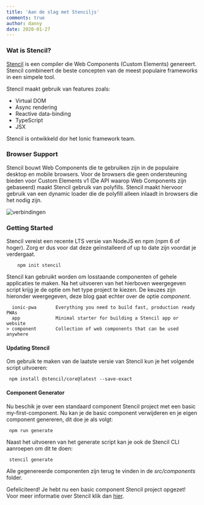 ```yaml
---
title: 'Aan de slag met Stenciljs'
comments: true
author: danny
date: 2020-01-27
---
```


### Wat is Stencil?
[Stencil](https://stenciljs.com/) is een compiler die Web Components (Custom Elements) genereert. Stencil combineert de beste concepten van de meest populaire frameworks in een simpele tool.

Stencil maakt gebruik van features zoals:
* Virtual DOM
* Async rendering
* Reactive data-binding
* TypeScript
* JSX

Stencil is ontwikkeld dor het Ionic framework team.

### Browser Support

Stencil bouwt Web Components die te gebruiken zijn in de populaire desktop en mobile browsers. Voor de browsers die geen ondersteuning bieden voor Custom Elements v1 (De API waarop Web Components zijn gebaseerd) maakt Stencil gebruik van polyfills.
Stencil maakt hiervoor gebruik van een dynamic loader die de polyfill alleen inlaadt in browsers die het nodig zijn.

![verbindingen](assets/stencil-getting-started.png)

### Getting Started

Stencil vereist een recente LTS versie van NodeJS en npm (npm 6 of hoger). Zorg er dus voor dat deze geïnstalleerd of up to date zijn voordat je verdergaat.

```
    npm init stencil
```

Stencil kan gebruikt worden om losstaande componenten of gehele applicaties te maken. Na het uitvoeren van het hierboven weergegeven script krijg je de optie om het type project te kiezen.
De keuzes zijn hieronder weergegeven, deze blog gaat echter over de optie _component_.

```
  ionic-pwa       Everything you need to build fast, production ready PWAs 
  app             Minimal starter for building a Stencil app or website
> component       Collection of web components that can be used anywhere
```

#### Updating Stencil
Om gebruik te maken van de laatste versie van Stencil kun je het volgende script uitvoeren:

```
 npm install @stencil/core@latest --save-exact
```

#### Component Generator
Nu beschik je over een standaard component Stencil project met een basic my-first-component.
Nu kan je de basic component verwijderen en je eigen component genereren, dit doe je als volgt:

```
 npm run generate
```

Naast het uitvoeren van het generate script kan je ook de Stencil CLI aanroepen om dit te doen:

```
 stencil generate
```

Alle gegenereerde componenten zijn terug te vinden in de _src/components_ folder.


Gefeliciteerd! Je hebt nu een basic component Stencil project opgezet! Voor meer informatie over Stencil klik dan [hier](https://stenciljs.com/docs/getting-started).
